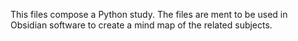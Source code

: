 This files compose a Python study.
The files are ment to be used in Obsidian software to create a mind map of the related subjects.
